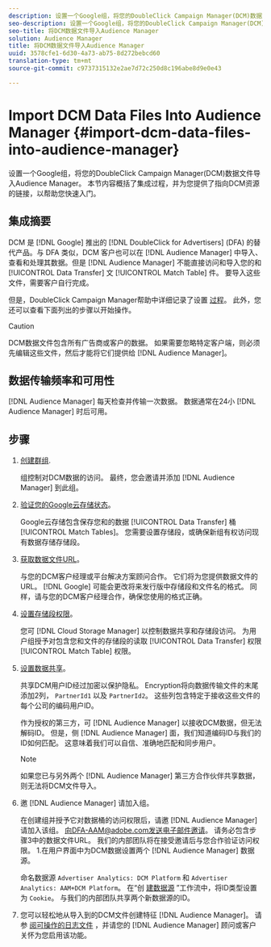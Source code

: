 ```yaml
---
description: 设置一个Google组，将您的DoubleClick Campaign Manager(DCM)数据文件导入Audience Manager。 本节内容概括了集成过程，并为您提供了指向DCM资源的链接，以帮助您快速入门。
seo-description: 设置一个Google组，将您的DoubleClick Campaign Manager(DCM)数据文件导入Audience Manager。 本节内容概括了集成过程，并为您提供了指向DCM资源的链接，以帮助您快速入门。
seo-title: 将DCM数据文件导入Audience Manager
solution: Audience Manager
title: 将DCM数据文件导入Audience Manager
uuid: 3578cfe1-6d30-4a73-ab75-8d272bebcd60
translation-type: tm+mt
source-git-commit: c9737315132e2ae7d72c250d8c196abe8d9e0e43

---
```



# Import DCM Data Files Into Audience Manager {#import-dcm-data-files-into-audience-manager}

设置一个Google组，将您的DoubleClick Campaign Manager(DCM)数据文件导入Audience Manager。 本节内容概括了集成过程，并为您提供了指向DCM资源的链接，以帮助您快速入门。

## 集成摘要

DCM 是 [!DNL Google] 推出的 [!DNL DoubleClick for Advertisers] (DFA) 的替代产品。与 DFA 类似，DCM 客户也可以在 [!DNL Audience Manager] 中导入、查看和处理其数据。但是 [!DNL Audience Manager] 不能直接访问和导入您的和 [!UICONTROL Data Transfer] 文 [!UICONTROL Match Table] 件。 要导入这些文件，需要客户自行完成。

但是，DoubleClick Campaign Manager帮助中详细记录了设置 [过程](https://support.google.com/dcm/partner/answer/2941575?hl=en&ref_topic=6107456)。 此外，您还可以查看下面列出的步骤以开始操作。

>[!CAUTION]
>
>DCM数据文件包含所有广告商或客户的数据。 如果需要忽略特定客户端，则必须先编辑这些文件，然后才能将它们提供给 [!DNL Audience Manager]。

## 数据传输频率和可用性

[!DNL Audience Manager] 每天检查并传输一次数据。 数据通常在24小 [!DNL Audience Manager] 时后可用。

## 步骤

1. [创建群组](https://support.google.com/dcm/partner/answer/3370419?hl=en&ref_topic=6107456).

   组控制对DCM数据的访问。 最终，您会邀请并添加 [!DNL Audience Manager] 到此组。

1. [验证您的Google云存储状态](https://support.google.com/dcm/partner/answer/3370481?hl=en&ref_topic=6107456)。

   Google云存储包含保存您和的数据 [!UICONTROL Data Transfer] 桶 [!UICONTROL Match Tables]。 您需要设置存储段，或确保新组有权访问现有数据存储存储段。

1. [获取数据文件URL](https://support.google.com/dcm/partner/answer/3370482?hl=en&ref_topic=6107456)。

   与您的DCM客户经理或平台解决方案顾问合作。 它们将为您提供数据文件的URL。 [!DNL Google] 可能会更改将来发行版中存储段和文件名的格式。 同样，请与您的DCM客户经理合作，确保您使用的格式正确。

1. [设置存储段权限](https://cloud.google.com/storage/docs/cloud-console?csw=1#_bucketpermission)。

   您可 [!DNL Cloud Storage Manager] 以控制数据共享和存储段访问。 为用户组授予对包含您和文件的存储段的读取 [!UICONTROL Data Transfer] 权限 [!UICONTROL Match Table] 权限。

1. [设置数据共享](https://support.google.com/dcm/partner/answer/6206106?hl=en)。

   共享DCM用户ID经过加密以保护隐私。 Encryption将向数据传输文件的末尾添加2列， `PartnerId1` 以及 `PartnerId2`。 这些列包含特定于接收这些文件的每个公司的编码用户ID。

   作为授权的第三方，可 [!DNL Audience Manager] 以接收DCM数据，但无法解码ID。 但是，侧 [!DNL Audience Manager] 面，我们知道编码ID与我们的ID如何匹配。 这意味着我们可以自信、准确地匹配和同步用户。

   >[!NOTE]
   >如果您已与另外两个 [!DNL Audience Manager] 第三方合作伙伴共享数据，则无法将DCM文件导入。

1. 邀 [!DNL Audience Manager] 请加入组。

   在创建组并授予它对数据桶的访问权限后，请邀 [!DNL Audience Manager] 请加入该组。 向DFA-AAM@adobe.com发送电子邮件邀请。 请务必包含步骤3中的数据文件URL。 我们的内部团队将在接受邀请后与您合作验证访问权限。 1.在用户界面中为DCM数据设置两个 [!DNL Audience Manager] 数据源。

   命名数据源 `Advertiser Analytics: DCM Platform` 和 `Advertiser Analytics: AAM+DCM Platform`。 在“创 [建数据源](../../../features/manage-datasources.md#create-data-source) ”工作流中，将ID类型设置为 `Cookie`。 与我们的内部团队共享两个新数据源的ID。

1. 您可以轻松地从导入到的DCM文件创建特征 [!DNL Audience Manager]。 请参 [阅可操作的日志文件](../../../integration/media-data-integration/actionable-log-files.md) ，并请您的 [!DNL Audience Manager] 顾问或客户关怀为您启用该功能。
